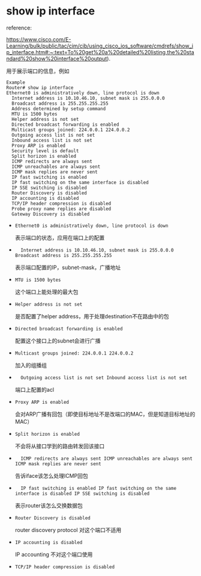 # show ip interface

reference:

https://www.cisco.com/E-Learning/bulk/public/tac/cim/cib/using_cisco_ios_software/cmdrefs/show_ip_interface.htm#:~:text=To%20get%20a%20detailed%20listing,the%20standard%20show%20interface%20output).

用于展示端口的信息，例如

```
Example
Router# show ip interface
Ethernet0 is administratively down, line protocol is down
  Internet address is 10.10.46.10, subnet mask is 255.0.0.0
  Broadcast address is 255.255.255.255
  Address determined by setup command
  MTU is 1500 bytes
  Helper address is not set
  Directed broadcast forwarding is enabled
  Multicast groups joined: 224.0.0.1 224.0.0.2
  Outgoing access list is not set
  Inbound access list is not set
  Proxy ARP is enabled
  Security level is default
  Split horizon is enabled
  ICMP redirects are always sent
  ICMP unreachables are always sent
  ICMP mask replies are never sent
  IP fast switching is enabled
  IP fast switching on the same interface is disabled
  IP SSE switching is disabled
  Router Discovery is disabled
  IP accounting is disabled
  TCP/IP header compression is disabled
  Probe proxy name replies are disabled
  Gateway Discovery is disabled
```

- `Ethernet0 is administratively down, line protocol is down`

  表示端口的状态，应用在端口上的配置

- `  Internet address is 10.10.46.10, subnet mask is 255.0.0.0
    Broadcast address is 255.255.255.255`

  表示端口配置的IP，subnet-mask，广播地址

- `MTU is 1500 bytes`

  这个端口上能处理的最大包

- `Helper address is not set`

  是否配置了helper address，用于处理destination不在路由中的包

- `Directed broadcast forwarding is enabled`

  配置这个接口上的subnet会进行广播

- `Multicast groups joined: 224.0.0.1 224.0.0.2`

  加入的组播组

- `  Outgoing access list is not set
    Inbound access list is not set`

  端口上配置的acl

- `Proxy ARP is enabled`

  会对ARP广播有回包（即使目标地址不是改端口的MAC，但是知道目标地址的MAC）

- `Split horizon is enabled`

    不会将从接口学到的路由转发回该接口

- `  ICMP redirects are always sent
  ICMP unreachables are always sent
  ICMP mask replies are never sent`

  告诉iface该怎么处理ICMP回包

- `  IP fast switching is enabled
    IP fast switching on the same interface is disabled
    IP SSE switching is disabled`

  表示router该怎么交换数据包

- `Router Discovery is disabled`

  router discovery protocol 对这个端口不适用

- `IP accounting is disabled`

  IP accounting 不对这个端口使用

-   `TCP/IP header compression is disabled`
